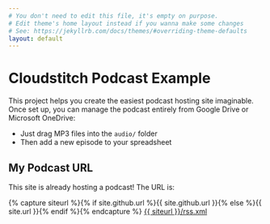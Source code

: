 ```yaml
---
# You don't need to edit this file, it's empty on purpose.
# Edit theme's home layout instead if you wanna make some changes
# See: https://jekyllrb.com/docs/themes/#overriding-theme-defaults
layout: default
---
```


# Cloudstitch Podcast Example

This project helps you create the easiest podcast hosting site imaginable. Once set up, you can manage the podcast entirely from Google Drive or Microsoft OneDrive:

* Just drag MP3 files into the `audio/` folder
* Then add a new episode to your spreadsheet

## My Podcast URL

This site is already hosting a podcast! The URL is:

{% capture siteurl %}{% if site.github.url %}{{ site.github.url }}{% else %}{{ site.url }}{% endif %}{% endcapture %}
<a href="{{ siteurl }}/rss.xml">{{ siteurl }}/rss.xml</a>

